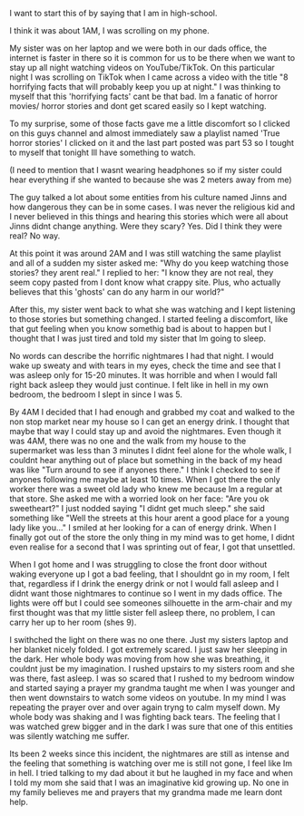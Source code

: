 I want to start this of by saying that I am in high-school.

I think it was about 1AM, I was scrolling on my phone. 

My sister was on her laptop and we were both in our dads office, the internet is faster in there so it is common for us to be there when we want to stay up all night watching videos on YouTube/TikTok. On this particular night I was scrolling on TikTok when I came across a video with the title "8 horrifying facts that will probably keep you up at night." I was thinking to myself that this 'horrifying facts' cant be that bad. Im a fanatic of horror movies/ horror stories and dont get scared easily so I kept watching. 

To my surprise, some of those facts gave me a little discomfort so I clicked on this guys channel and almost immediately saw a playlist named 'True horror stories' I clicked on it and the last part posted was part 53 so I tought to myself that tonight Ill have something to watch. 

(I need to mention that I wasnt wearing headphones so if my sister could hear everything if she wanted to because she was 2 meters away from me) 

The guy talked a lot about some entities from his culture named Jinns and how dangerous they can be in some cases. I was never the religious kid and I never believed in this things and hearing this stories which were all about Jinns didnt change anything. Were they scary? Yes. Did I think they were real? No way.

At this point it was around 2AM and I was still watching the same playlist and all of a sudden my sister asked me: "Why do you keep watching those stories? they arent real." I replied to her: "I know they are not real, they seem copy pasted from I dont know what crappy site. Plus, who actually believes that this 'ghosts' can do any harm in our world?"

After this, my sister went back to what she was watching and I kept listening to those stories but something changed. I started feeling a discomfort, like that gut feeling when you know somethig bad is about to happen but I thought that I was just tired and told my sister that Im going to sleep. 

No words can describe the horrific nightmares I had that night. I would wake up sweaty and with tears in my eyes, check the time and see that I was asleep only for 15-20 minutes. It was horrible and when I would fall right back asleep they would just continue. I felt like in hell in my own bedroom, the bedroom I slept in since I was 5.

By 4AM I decided that I had enough and grabbed my coat and walked to the non stop market near my house so I can get an energy drink. I thought that maybe that way I could stay up and avoid the nightmares. Even though it was 4AM, there was no one and the walk from my house to the supermarket was less than 3 minutes I didnt feel alone for the whole walk, I couldnt hear anything out of place but something in the back of my head was like "Turn around to see if anyones there." I think I checked to see if anyones following me maybe at least 10 times. When I got there the only worker there was a sweet old lady who knew me because Im a regular at that store. She asked me with a worried look on her face: "Are you ok sweetheart?" I just nodded saying "I didnt get much sleep." she said something like "Well the streets at this hour arent a good place for a young lady like you..." I smiled at her looking for a can of energy drink. When I finally got out of the store the only thing in my mind was to get home, I didnt even realise for a second that I was sprinting out of fear, I got that unsettled. 

When I got home and I was struggling to close the front door without waking everyone up I got a bad feeling, that I shouldnt go in my room, I felt that, regardless if I drink the energy drink or not I would fall asleep and I didnt want those nightmares to continue so I went in my dads office. The lights were off but I could see someones silhouette in the arm-chair and my first thought was that my little sister fell asleep there, no problem, I can carry her up to her room (shes 9).

I swithched the light on there was no one there. Just my sisters laptop and her blanket nicely folded. I got extremely scared. I just saw her sleeping in the dark. Her whole body was moving from how she was breathing, it couldnt just be my imagination. I rushed upstairs to my sisters room and she was there, fast asleep. I was so scared that I rushed to my bedroom window and started saying a prayer my grandma taught me when I was younger and then went downstairs to watch some videos on youtube. In my mind I was repeating the prayer over and over again tryng to calm myself down. My whole body was shaking and I was fighting back tears. The feeling that I was watched grew bigger and in the dark I was sure that one of this entities was silently watching me suffer.

Its been 2 weeks since this incident, the nightmares are still as intense and the feeling that something is watching over me is still not gone, I feel like Im in hell. I tried talking to my dad about it but he laughed in my face and when I told my mom she said that I was an imaginative kid growing up. No one in my family believes me and prayers that my grandma made me learn dont help.